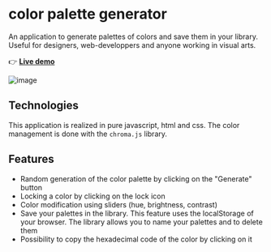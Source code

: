 # color palette generator

An application to generate palettes of colors and save them in your library. Useful for designers, web-developpers and anyone working in visual arts.

👉 [**Live demo**](http://phpstack-749317-2526858.cloudwaysapps.com/)

![image](https://user-images.githubusercontent.com/45925914/176820946-42b731b3-aea0-4115-b85b-a9dd70562ad9.png)

## Technologies
This application is realized in pure javascript, html and css. 
The color management is done with the `chroma.js` library.

## Features
- Random generation of the color palette by clicking on the "Generate" button
- Locking a color by clicking on the lock icon
- Color modification using sliders (hue, brightness, contrast)
- Save your palettes in the library. This feature uses the localStorage of your browser. The library allows you to name your palettes and to delete them
- Possibility to copy the hexadecimal code of the color by clicking on it

